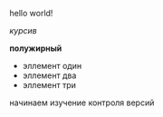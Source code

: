 hello world!


*курсив*

**полужирный**

 * эллемент один
  * эллемент два
  * эллемент три 

начинаем изучение контроля версий


